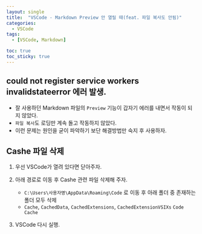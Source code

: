 ```yaml
---
layout: single
title:  "VSCode - Markdown Preview 안 열릴 때(feat. 파일 복사도 안됨)"
categories:
  - VSCode
tags:
  - [VSCode, Markdown]

toc: true
toc_sticky: true
---
```



## could not register service workers invalidstateerror 에러 발생.

- 잘 사용하던 Markdown 파일의 `Preview` 기능이 갑자기 에러를 내면서 작동이 되지 않았다.
- `파일 복사`도 로딩만 계속 돌고 작동하지 않았다.
- 이런 문제는 원인을 굳이 파악하기 보단 해결방법만 숙지 후 사용하자.

## Cashe 파일 삭제

1. 우선 VSCode가 열려 있다면 닫아주자.
2. 아래 경로로 이동 후 Cashe 관련 파일 삭제해 주자.
   - `C:\Users\사용자명\AppData\Roaming\Code` 로 이동 후 아래 폴더 중 존재하는 폴더 모두 삭제
   - `Cache`, `CachedData`, `CachedExtensions`, `CachedExtensionVSIXs` `Code Cache`

3. VSCode 다시 실행.




